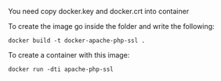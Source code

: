 You need copy docker.key and docker.crt into container



To create the image go inside the folder and write the following:
	
	docker build -t docker-apache-php-ssl .



To create a container with this image:

	docker run -dti apache-php-ssl

